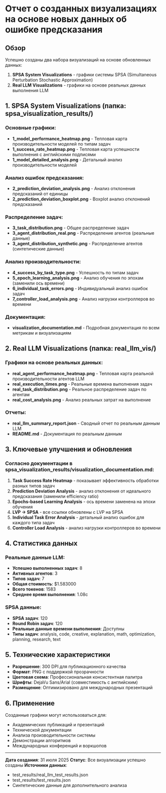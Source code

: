 # Отчет о созданных визуализациях на основе новых данных об ошибке предсказания

## Обзор

Успешно созданы два набора визуализаций на основе обновленных данных:

1. **SPSA System Visualizations** - графики системы SPSA (Simultaneous Perturbation Stochastic Approximation)
2. **Real LLM Visualizations** - графики на основе реальных данных выполнения LLM

## 1. SPSA System Visualizations (папка: spsa_visualization_results/)

### Основные графики:
- **1_model_performance_heatmap.png** - Тепловая карта производительности моделей по типам задач
- **1_success_rate_heatmap.png** - Тепловая карта успешности выполнения с английскими подписями
- **1_model_detailed_analysis.png** - Детальный анализ производительности моделей

### Анализ ошибок предсказания:
- **2_prediction_deviation_analysis.png** - Анализ отклонения предсказаний от единицы
- **2_prediction_deviation_boxplot.png** - Boxplot анализ отклонений предсказаний

### Распределение задач:
- **3_task_distribution.png** - Общее распределение задач
- **3_agent_distribution_real.png** - Распределение агентов (реальные данные)
- **3_agent_distribution_synthetic.png** - Распределение агентов (синтетические данные)

### Анализ производительности:
- **4_success_by_task_type.png** - Успешность по типам задач
- **5_epoch_learning_analysis.png** - Анализ обучения по эпохам (заменили ось времени)
- **6_individual_task_errors.png** - Индивидуальный анализ ошибок задач
- **7_controller_load_analysis.png** - Анализ нагрузки контроллеров во времени

### Документация:
- **visualization_documentation.md** - Подробная документация по всем метрикам и визуализациям

## 2. Real LLM Visualizations (папка: real_llm_vis/)

### Графики на основе реальных данных:
- **real_agent_performance_heatmap.png** - Тепловая карта реальной производительности агентов LLM
- **real_execution_times.png** - Реальные времена выполнения задач
- **real_task_distribution.png** - Реальное распределение задач по агентам
- **real_cost_analysis.png** - Анализ реальных затрат на выполнение

### Отчеты:
- **real_llm_summary_report.json** - Сводный отчет по реальным данным LLM
- **README.md** - Документация по реальным данным

## 3. Ключевые улучшения и обновления

### Согласно документации в spsa_visualization_results/visualization_documentation.md:

1. **Task Success Rate Heatmap** - показывает эффективность обработки разных типов задач
2. **Prediction Deviation Analysis** - анализ отклонения от идеального предсказания (заменили efficiency ratio)
3. **Epochs-based Learning Analysis** - ось времени заменена на эпохи обучения
4. **LVP → SPSA** - все ссылки обновлены с LVP на SPSA
5. **Individual Task Error Analysis** - детальный анализ ошибок для каждого типа задач
6. **Controller Load Analysis** - анализ нагрузки контроллеров во времени

## 4. Статистика данных

### Реальные данные LLM:
- **Успешно выполненных задач**: 8
- **Активных агентов**: 3
- **Типов задач**: 7
- **Общая стоимость**: $1.583000
- **Всего токенов**: 1583
- **Среднее время выполнения**: 1.08с

### SPSA данные:
- **SPSA задач**: 120
- **Round Robin задач**: 120
- **Реальные данные времени выполнения**: Доступны
- **Типы задач**: analysis, code, creative, explanation, math, optimization, planning, research, text

## 5. Технические характеристики

- **Разрешение**: 300 DPI для публикационного качества
- **Формат**: PNG с поддержкой прозрачности
- **Цветовая схема**: Профессиональная консистентная палитра
- **Шрифты**: DejaVu Sans/Arial (совместимость с английским)
- **Размещение**: Оптимизировано для международных презентаций

## 6. Применение

Созданные графики могут использоваться для:
- Академических публикаций и презентаций
- Технической документации
- Анализа производительности системы
- Демонстрации алгоритмов
- Международных конференций и воркшопов

---

**Дата создания**: 31 июля 2025
**Статус**: Все визуализации успешно созданы
**Источники данных**: 
- test_results/real_llm_test_results.json
- test_results/test_results.json
- Синтетические данные для дополнительного анализа
